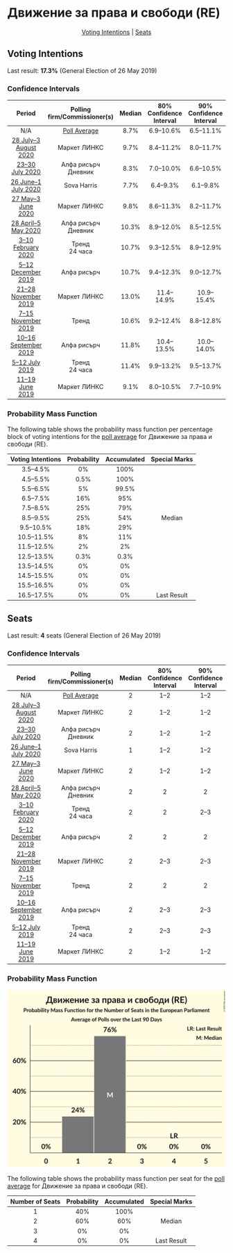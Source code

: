 # Движение за права и свободи (RE)

<p align="center"><a href="#voting-intentions">Voting Intentions</a> | <a href="#seats">Seats</a></p>

## Voting Intentions

Last result: **17.3%** (General Election of 26 May 2019)

### Confidence Intervals

| Period     | Polling firm/Commissioner(s) | Median | 80% Confidence Interval | 90% Confidence Interval | 95% Confidence Interval | 99% Confidence Interval |
|:----------:|:----------------:|:-----------:|:-----------------------:|:-----------------------:|:-----------------------:|:-----------------------:|
| N/A | [Poll Average](average.html) | 8.7% | 6.9–10.6% | 6.5–11.1% | 6.2–11.5% | 5.5–12.4% |
| [28 July–3 August 2020](2020-08-03-МаркетЛИНКС.html) | Маркет ЛИНКС | 9.7% | 8.4–11.2% | 8.0–11.7% | 7.7–12.1% | 7.1–12.8% |
| [23–30 July 2020](2020-07-30-Алфарисърч.html) | Алфа рисърч <br> Дневник | 8.3% | 7.0–10.0% | 6.6–10.5% | 6.3–10.9% | 5.7–11.8% |
| [26 June–1 July 2020](2020-07-01-SovaHarris.html) | Sova Harris | 7.7% | 6.4–9.3% | 6.1–9.8% | 5.8–10.2% | 5.2–11.0% |
| [27 May–3 June 2020](2020-06-03-МаркетЛИНКС.html) | Маркет ЛИНКС | 9.8% | 8.6–11.3% | 8.2–11.7% | 7.9–12.0% | 7.4–12.8% |
| [28 April–5 May 2020](2020-05-05-Алфарисърч.html) | Алфа рисърч <br> Дневник | 10.3% | 8.9–12.0% | 8.5–12.5% | 8.1–12.9% | 7.5–13.8% |
| [3–10 February 2020](2020-02-10-Тренд.html) | Тренд <br> 24 часа | 10.7% | 9.3–12.5% | 8.9–12.9% | 8.6–13.4% | 7.9–14.2% |
| [5–12 December 2019](2019-12-12-Алфарисърч.html) | Алфа рисърч | 10.7% | 9.4–12.3% | 9.0–12.7% | 8.7–13.1% | 8.1–13.9% |
| [21–28 November 2019](2019-11-28-МаркетЛИНКС.html) | Маркет ЛИНКС | 13.0% | 11.4–14.9% | 10.9–15.4% | 10.5–15.9% | 9.8–16.8% |
| [7–15 November 2019](2019-11-15-Тренд.html) | Тренд | 10.6% | 9.2–12.4% | 8.8–12.8% | 8.5–13.3% | 7.9–14.1% |
| [10–16 September 2019](2019-09-16-Алфарисърч.html) | Алфа рисърч | 11.8% | 10.4–13.5% | 10.0–14.0% | 9.7–14.4% | 9.1–15.2% |
| [5–12 July 2019](2019-07-12-Тренд.html) | Тренд <br> 24 часа | 11.4% | 9.9–13.2% | 9.5–13.7% | 9.2–14.2% | 8.5–15.1% |
| [11–19 June 2019](2019-06-19-МаркетЛИНКС.html) | Маркет ЛИНКС | 9.1% | 8.0–10.5% | 7.7–10.9% | 7.4–11.2% | 6.9–11.9% |

### Probability Mass Function

The following table shows the probability mass function per percentage block of voting intentions for the [poll average](average.html) for Движение за права и свободи (RE).

| Voting Intentions | Probability | Accumulated | Special Marks |
|:-----------------:|:-----------:|:-----------:|:-------------:|
| 3.5–4.5% | 0% | 100% |  |
| 4.5–5.5% | 0.5% | 100% |  |
| 5.5–6.5% | 5% | 99.5% |  |
| 6.5–7.5% | 16% | 95% |  |
| 7.5–8.5% | 25% | 79% |  |
| 8.5–9.5% | 25% | 54% | Median |
| 9.5–10.5% | 18% | 29% |  |
| 10.5–11.5% | 8% | 11% |  |
| 11.5–12.5% | 2% | 2% |  |
| 12.5–13.5% | 0.3% | 0.3% |  |
| 13.5–14.5% | 0% | 0% |  |
| 14.5–15.5% | 0% | 0% |  |
| 15.5–16.5% | 0% | 0% |  |
| 16.5–17.5% | 0% | 0% | Last Result |


## Seats

Last result: **4** seats (General Election of 26 May 2019)

### Confidence Intervals

| Period     | Polling firm/Commissioner(s) | Median | 80% Confidence Interval | 90% Confidence Interval | 95% Confidence Interval | 99% Confidence Interval |
|:----------:|:----------------:|:------:|:-----------------------:|:-----------------------:|:-----------------------:|:-----------------------:|
| N/A | [Poll Average](average.html) | 2 | 1–2 | 1–2 | 1–2 | 1–2 |
| [28 July–3 August 2020](2020-08-03-МаркетЛИНКС.html) | Маркет ЛИНКС | 2 | 1–2 | 1–2 | 1–2 | 1–3 |
| [23–30 July 2020](2020-07-30-Алфарисърч.html) | Алфа рисърч <br> Дневник | 2 | 1–2 | 1–2 | 1–2 | 1–2 |
| [26 June–1 July 2020](2020-07-01-SovaHarris.html) | Sova Harris | 1 | 1–2 | 1–2 | 1–2 | 1–2 |
| [27 May–3 June 2020](2020-06-03-МаркетЛИНКС.html) | Маркет ЛИНКС | 2 | 1–2 | 1–2 | 1–2 | 1–2 |
| [28 April–5 May 2020](2020-05-05-Алфарисърч.html) | Алфа рисърч <br> Дневник | 2 | 2 | 2 | 1–2 | 1–2 |
| [3–10 February 2020](2020-02-10-Тренд.html) | Тренд <br> 24 часа | 2 | 2 | 2–3 | 2–3 | 1–3 |
| [5–12 December 2019](2019-12-12-Алфарисърч.html) | Алфа рисърч | 2 | 2 | 2 | 2 | 1–3 |
| [21–28 November 2019](2019-11-28-МаркетЛИНКС.html) | Маркет ЛИНКС | 2 | 2–3 | 2–3 | 2–3 | 2–3 |
| [7–15 November 2019](2019-11-15-Тренд.html) | Тренд | 2 | 2 | 2 | 2–3 | 1–3 |
| [10–16 September 2019](2019-09-16-Алфарисърч.html) | Алфа рисърч | 2 | 2–3 | 2–3 | 2–3 | 2–3 |
| [5–12 July 2019](2019-07-12-Тренд.html) | Тренд <br> 24 часа | 2 | 2–3 | 2–3 | 2–3 | 2–3 |
| [11–19 June 2019](2019-06-19-МаркетЛИНКС.html) | Маркет ЛИНКС | 2 | 1–2 | 1–2 | 1–2 | 1–2 |

### Probability Mass Function

![Graph with seats probability mass function not yet produced](average-seats-pmf-движениезаправаисвободиre.png "Seats Probability Mass Function")

The following table shows the probability mass function per seat for the [poll average](average.html) for Движение за права и свободи (RE).

| Number of Seats | Probability | Accumulated | Special Marks |
|:---------------:|:-----------:|:-----------:|:-------------:|
| 1 | 40% | 100% |  |
| 2 | 60% | 60% | Median |
| 3 | 0% | 0% |  |
| 4 | 0% | 0% | Last Result |


